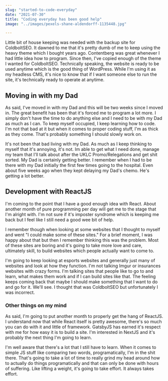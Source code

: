 ```yaml
---
slug: "started-to-code-everyday"
date: "2021-07-30"
title: "Coding everyday has been good help"
image: "../images/pexels-shane-aldendorff-1135448.jpg"

---
```

Little bit of house keeping was needed with the backup site for ColdboltSEO. It dawned to me that it's pretty dumb of me to keep using the heavy theme which I bought years ago. Contentberg was great whenever I had little idea how to program. Since then, I've copied enough of the theme I wanted for ColdboltSEO. Technically speaking, the website is ready to be used anytime which is the good thing of WordPress. While I'm using it as my headless CMS, it's nice to know that if I want someone else to run the site, it's technically ready to operate at anytime.

## Moving in with my Dad

As said, I've moved in with my Dad and this will be two weeks since I moved in. The great benefit has been that it's forced me to program a lot more. I simply don't have the time to do anything else and I need to be with my Dad as much as I can. To keep myself occupied, I keep learning how to code. I'm not that bad at it but when it comes to proper coding stuff, I'm as thick as they come. That's probably something I should slowly work on. 

It's not been that bad living with my Dad. As much as I keep thinking to myself that it's annoying, it's not. Im able to get what I need done, manage my team that I'll talk about after the UKLC Promo/Relegations and get shit sorted. My Dad is certainly getting better. I remember when I had to be there with my Dad initially the first few times going to the hospital. Even about five weeks ago when they kept delaying my Dad's chemo. He's getting a lot better. 

## Development with ReactJS

I'm coming to the point that I have a good enough idea with React. About another month of pure programming per day will get me to the stage that I'm alright with. I'm not sure if it's imposter syndrome which is keeping me back but I feel like I still need a good wee bit of help. 

I remember though when looking at some websites that I thought to myself and went "I could make some of these sites." For a brief moment, I was happy about that but then I remember thinking this was the problem. Most of these sites are boring and it's going to take more love and care, ultimately skill, to build websites which people actually want to come to. 

I'm going to keep looking at esports websites and generally just many of websites and look at how they function. I'm not talking Imgur or insurances websites with crazy forms. I'm talking sites that people like to go to and learn, what makes them work and if I can build sites like that. The feeling keeps coming back that maybe I should make something that I want to do and go for it. We'll see. I thought that was ColdboltSEO but unfortunately I was incorrect. 

### Other things on my mind

As said, I'm going to put another month to properly get the hang of ReactJS. I understand now that while React itself is pretty awesome, there's so much you can do with it and little of framework. GatsbyJS has earned it's respect with me for how easy it is to build a site. I'm interested in NextJS and it's probably the next thing I'm going to learn. 

I'm well aware that there's a lot that I still have to learn. When it comes to simple JS stuff like comparing two words, programatically, I'm in the shit there. That's going to take a lot of time to really grind my head around how to actually do things programatically and that can only be done with hours of suffering. Like lifting a weight, it's going to take effort. It always takes effort.